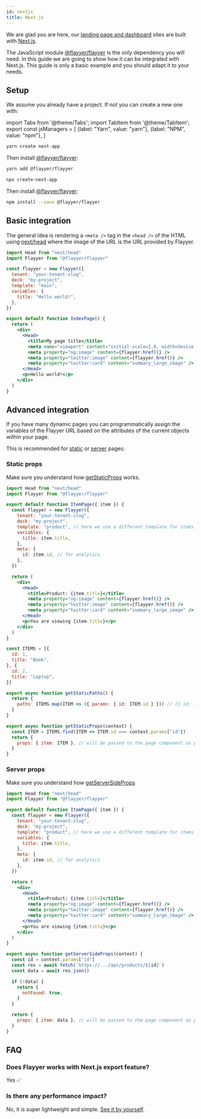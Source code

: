 ```yaml
---
id: nextjs
title: Next.js
---
```


We are glad you are here, our [landing page and dashboard](https://flayyer.com) sites are built with [Next.js](https://nextjs.org/).

The JavaScript module [@flayyer/flayyer](./flayyer-js.md) is the only dependency you will need. In this guide we are going to show how it can be integrated with Next.js. This guide is only a basic example and you should adapt it to your needs.

## Setup

We assume you already have a project. If not you can create a new one with:

<!-- MDX variables -->
import Tabs from '@theme/Tabs';
import TabItem from '@theme/TabItem';
export const jsManagers = [
  {label: "Yarn", value: "yarn"},
  {label: "NPM", value: "npm"},
]

<Tabs groupId="js-manager" defaultValue="yarn" values={jsManagers}>
<TabItem value="yarn">

```bash title="Terminal.app"
yarn create next-app
```

Then install [@flayyer/flayyer](./flayyer-js.md):

```bash title="Terminal.app"
yarn add @flayyer/flayyer
```

</TabItem>

<TabItem value="npm">

```bash title="Terminal.app"
npx create-next-app
```

Then install [@flayyer/flayyer](./flayyer-js.md):

```bash title="Terminal.app"
npm install --save @flayyer/flayyer
```

</TabItem>
</Tabs>

## Basic integration

The general idea is rendering a `<meta />` tag in the `<head />` of the HTML using [next/head](https://nextjs.org/docs/api-reference/next/head) where the image of the URL is the URL provided by Flayyer.

```jsx title="pages/index.js" {2,4-11,19-21}
import Head from "next/head"
import Flayyer from "@flayyer/flayyer"

const flayyer = new Flayyer({
  tenant: "your-tenant-slug",
  deck: "my-project",
  template: "main",
  variables: {
    title: "Hello world!",
  },
})

export default function IndexPage() {
  return (
    <div>
      <Head>
        <title>My page title</title>
        <meta name="viewport" content="initial-scale=1.0, width=device-width" />
        <meta property="og:image" content={flayyer.href()} />
        <meta property="twitter:image" content={flayyer.href()} />
        <meta property="twitter:card" content="summary_large_image" />
      </Head>
      <p>Hello world!</p>
    </div>
  )
}
```

## Advanced integration

If you have many dynamic pages you can programmatically assign the variables of the Flayyer URL based on the attributes of the current objects within your page.

This is recommended for [static](#static-props) or [server](#server-props) pages:

### Static props

Make sure you understand how [getStaticProps](https://nextjs.org/docs/basic-features/data-fetching#getstaticprops-static-generation) works.

```jsx title="pages/products/[id].js" {2,5-15,21-23}
import Head from "next/head"
import Flayyer from "@flayyer/flayyer"

export default function ItemPage({ item }) {
  const flayyer = new Flayyer({
    tenant: "your-tenant-slug",
    deck: "my-project",
    template: "product", // here we use a different template for items
    variables: {
      title: item.title,
    },
    meta: {
      id: item.id, // for analytics
    },
  })

  return (
    <div>
      <Head>
        <title>Product: {item.title}</title>
        <meta property="og:image" content={flayyer.href()} />
        <meta property="twitter:image" content={flayyer.href()} />
        <meta property="twitter:card" content="summary_large_image" />
      </Head>
      <p>You are viewing {item.title}</p>
    </div>
  )
}

const ITEMS = [{
  id: 1,
  title: "Book",
}, {
  id: 2,
  title: "Laptop",
}]

export async function getStaticPaths() {
  return {
    paths: ITEMS.map(ITEM => ({ params: { id: ITEM.id } })) // [{ id: 1 }, { id: 2 }]
  }
}

export async function getStaticProps(context) {
  const ITEM = ITEMS.find(ITEM => ITEM.id === context.params["id"])
  return {
    props: { item: ITEM }, // will be passed to the page component as props
  }
}
```

### Server props

Make sure you understand how [getServerSideProps](https://nextjs.org/docs/basic-features/data-fetching#getserversideprops-server-side-rendering)

```jsx title="pages/products/[id].js" {2,5-15,21-23}
import Head from "next/head"
import Flayyer from "@flayyer/flayyer"

export default function ItemPage({ item }) {
  const flayyer = new Flayyer({
    tenant: "your-tenant-slug",
    deck: "my-project",
    template: "product", // here we use a different template for items
    variables: {
      title: item.title,
    },
    meta: {
      id: item.id, // for analytics
    },
  })

  return (
    <div>
      <Head>
        <title>Product: {item.title}</title>
        <meta property="og:image" content={flayyer.href()} />
        <meta property="twitter:image" content={flayyer.href()} />
        <meta property="twitter:card" content="summary_large_image" />
      </Head>
      <p>You are viewing {item.title}</p>
    </div>
  )
}

export async function getServerSideProps(context) {
  const id = context.params["id"]
  const res = await fetch(`https://.../api/products/${id}`)
  const data = await res.json()

  if (!data) {
    return {
      notFound: true,
    }
  }

  return {
    props: { item: data }, // will be passed to the page component as props
  }
}
```

## FAQ

### Does Flayyer works with Next.js export feature?

Yes ✅

### Is there any performance impact?

No, it is super lightweight and simple. [See it by yourself](https://bundlephobia.com/result?p=@flayyer/flayyer).
